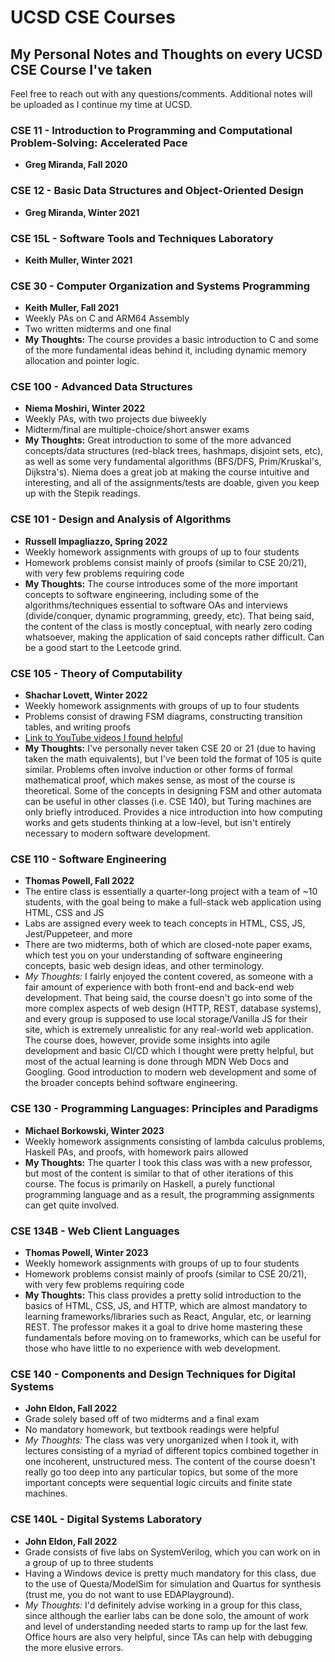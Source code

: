 # UCSD CSE Courses

## My Personal Notes and Thoughts on every UCSD CSE Course I've taken

Feel free to reach out with any questions/comments. Additional notes will be uploaded as I continue my time at UCSD.

### CSE 11 - Introduction to Programming and Computational Problem-Solving: Accelerated Pace

- **Greg Miranda, Fall 2020**

### CSE 12 - Basic Data Structures and Object-Oriented Design

- **Greg Miranda, Winter 2021**

### CSE 15L - Software Tools and Techniques Laboratory

- **Keith Muller, Winter 2021**

### CSE 30 - Computer Organization and Systems Programming

- **Keith Muller, Fall 2021**
- Weekly PAs on C and ARM64 Assembly
- Two written midterms and one final
- **My Thoughts:** The course provides a basic introduction to C and some of the more fundamental ideas behind it, including dynamic memory allocation and pointer logic.

### CSE 100 - Advanced Data Structures

- **Niema Moshiri, Winter 2022**
- Weekly PAs, with two projects due biweekly
- Midterm/final are multiple-choice/short answer exams
- **My Thoughts:** Great introduction to some of the more advanced concepts/data structures (red-black trees, hashmaps, disjoint sets, etc), as well as some very fundamental algorithms (BFS/DFS, Prim/Kruskal's, Dijkstra's). Niema does a great job at making the course intuitive and interesting, and all of the assignments/tests are doable, given you keep up with the Stepik readings.

### CSE 101 - Design and Analysis of Algorithms

- **Russell Impagliazzo, Spring 2022**
- Weekly homework assignments with groups of up to four students
- Homework problems consist mainly of proofs (similar to CSE 20/21), with  very few problems requiring code
- **My Thoughts:** The course introduces some of the more important concepts to software engineering, including some of the algorithms/techniques essential to software OAs and interviews (divide/conquer, dynamic programming, greedy, etc). That being said, the content of the class is mostly conceptual, with nearly zero coding whatsoever, making the application of said concepts rather difficult. Can be a good start to the Leetcode grind.

### CSE 105 - Theory of Computability

- **Shachar Lovett, Winter 2022**
- Weekly homework assignments with groups of up to four students
- Problems consist of drawing FSM diagrams, constructing transition tables, and writing proofs
- [Link to YouTube videos I found helpful](https://www.youtube.com/playlist?list=PLEDKohdhLDt6QWA3_FKH4VB6J-FiNNm46)
- **My Thoughts:** I've personally never taken CSE 20 or 21 (due to having taken the math equivalents), but I've been told the format of 105 is quite similar. Problems often involve induction or other forms of formal mathematical proof, which makes sense, as most of the course is theoretical. Some of the concepts in designing FSM and other automata can be useful in other classes (i.e. CSE 140), but Turing machines are only briefly introduced. Provides a nice introduction into how computing works and gets students thinking at a low-level, but isn't entirely necessary to modern software development.

### CSE 110 - Software Engineering

- **Thomas Powell, Fall 2022**
- The entire class is essentially a quarter-long project with a team of ~10 students, with the goal being to make a full-stack web application using HTML, CSS and JS
- Labs are assigned every week to teach concepts in HTML, CSS, JS, Jest/Puppeteer, and more
- There are two midterms, both of which are closed-note paper exams, which test you on your understanding of software engineering concepts, basic web design ideas, and other terminology.
- *My Thoughts:* I fairly enjoyed the content covered, as someone with a fair amount of experience with both front-end and back-end web development. That being said, the course doesn't go into some of the more complex aspects of web design (HTTP, REST, database systems), and every group is supposed to use local storage/Vanilla JS for their site, which is extremely unrealistic for any real-world web application. The course does, however, provide some insights into agile development and basic CI/CD which I thought were pretty helpful, but most of the actual learning is done through MDN Web Docs and Googling. Good introduction to modern web development and some of the broader concepts behind software engineering.

### CSE 130 - Programming Languages: Principles and Paradigms

- **Michael Borkowski, Winter 2023**
- Weekly homework assignments consisting of lambda calculus problems, Haskell PAs, and proofs, with homework pairs allowed
- **My Thoughts:** The quarter I took this class was with a new professor, but most of the content is similar to that of other iterations of this course. The focus is primarily on Haskell, a purely functional programming language and as a result, the programming assignments can get quite involved.

### CSE 134B - Web Client Languages

- **Thomas Powell, Winter 2023**
- Weekly homework assignments with groups of up to four students
- Homework problems consist mainly of proofs (similar to CSE 20/21), with  very few problems requiring code
- **My Thoughts:** This class provides a pretty solid introduction to the basics of HTML, CSS, JS, and HTTP, which are almost mandatory to learning frameworks/libraries such as React, Angular, etc, or learning REST. The professor makes it a goal to drive home mastering these fundamentals before moving on to frameworks, which can be useful for those who have little to no experience with web development.

### CSE 140 - Components and Design Techniques for Digital Systems

- **John Eldon, Fall 2022**
- Grade solely based off of two midterms and a final exam
- No mandatory homework, but textbook readings were helpful
- *My Thoughts:* The class was very unorganized when I took it, with lectures consisting of a myriad of different topics combined together in one incoherent, unstructured mess. The content of the course doesn't really go too deep into any particular topics, but some of the more important concepts were sequential logic circuits and finite state machines.

### CSE 140L - Digital Systems Laboratory

- **John Eldon, Fall 2022**
- Grade consists of five labs on SystemVerilog, which you can work on in a group of up to three students
- Having a Windows device is pretty much mandatory for this class, due to the use of Questa/ModelSim for simulation and Quartus for synthesis (trust me, you do not want to use EDAPlayground).
- *My Thoughts:* I'd definitely advise working in a group for this class, since although the earlier labs can be done solo, the amount of work and level of understanding needed starts to ramp up for the last few. Office hours are also very helpful, since TAs can help with debugging the more elusive errors.
